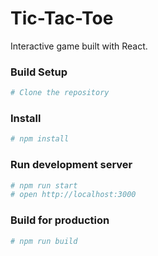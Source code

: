 # Tic-Tac-Toe 
Interactive game built with React. 

### Build Setup
```bash
# Clone the repository
```


### Install
```bash
# npm install
```

### Run development server
```bash
# npm run start
# open http://localhost:3000
```

### Build for production
```bash
# npm run build
```

